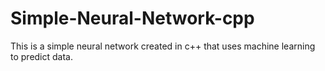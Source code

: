 # Simple-Neural-Network-cpp
This is a simple neural network created in c++ that uses machine learning to predict data.

